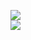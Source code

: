 [![](https://img.shields.io/badge/Made%20With-Github%20Spray-lightgrey.svg?style=for-the-badge&logo=github)](https://github.com/Annihil/github-spray#4508)  
[![](https://i.imgur.com/2DrTn0Z.gif)](https://github.com/Annihil/github-spray)